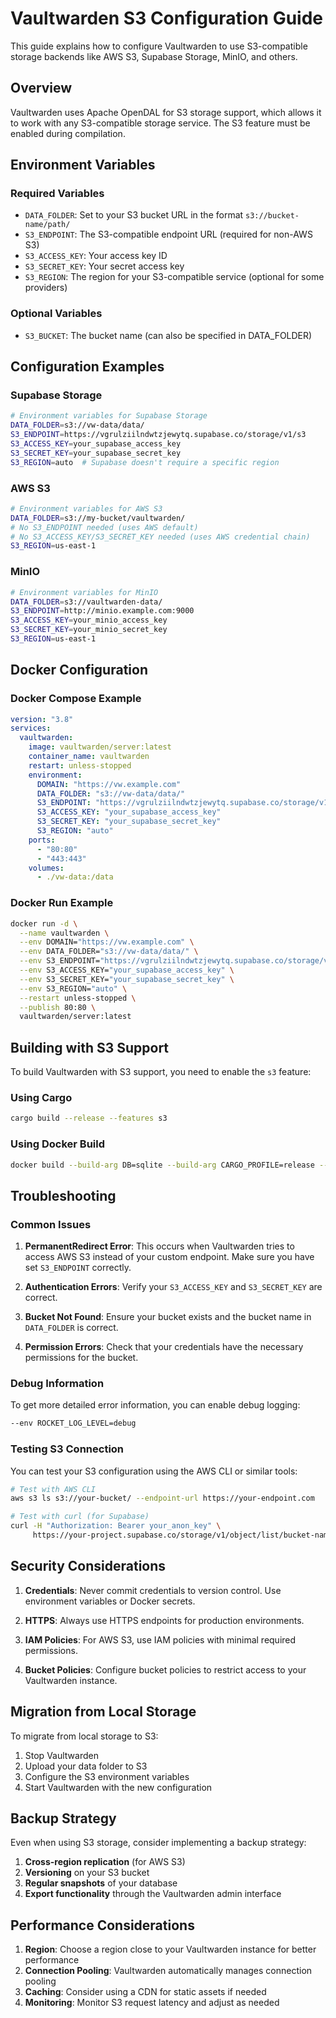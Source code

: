 # Vaultwarden S3 Configuration Guide

This guide explains how to configure Vaultwarden to use S3-compatible storage backends like AWS S3, Supabase Storage, MinIO, and others.

## Overview

Vaultwarden uses Apache OpenDAL for S3 storage support, which allows it to work with any S3-compatible storage service. The S3 feature must be enabled during compilation.

## Environment Variables

### Required Variables

- `DATA_FOLDER`: Set to your S3 bucket URL in the format `s3://bucket-name/path/`
- `S3_ENDPOINT`: The S3-compatible endpoint URL (required for non-AWS S3)
- `S3_ACCESS_KEY`: Your access key ID
- `S3_SECRET_KEY`: Your secret access key
- `S3_REGION`: The region for your S3-compatible service (optional for some providers)

### Optional Variables

- `S3_BUCKET`: The bucket name (can also be specified in DATA_FOLDER)

## Configuration Examples

### Supabase Storage

```bash
# Environment variables for Supabase Storage
DATA_FOLDER=s3://vw-data/data/
S3_ENDPOINT=https://vgrulziilndwtzjewytq.supabase.co/storage/v1/s3
S3_ACCESS_KEY=your_supabase_access_key
S3_SECRET_KEY=your_supabase_secret_key
S3_REGION=auto  # Supabase doesn't require a specific region
```

### AWS S3

```bash
# Environment variables for AWS S3
DATA_FOLDER=s3://my-bucket/vaultwarden/
# No S3_ENDPOINT needed (uses AWS default)
# No S3_ACCESS_KEY/S3_SECRET_KEY needed (uses AWS credential chain)
S3_REGION=us-east-1
```

### MinIO

```bash
# Environment variables for MinIO
DATA_FOLDER=s3://vaultwarden-data/
S3_ENDPOINT=http://minio.example.com:9000
S3_ACCESS_KEY=your_minio_access_key
S3_SECRET_KEY=your_minio_secret_key
S3_REGION=us-east-1
```

## Docker Configuration

### Docker Compose Example

```yaml
version: "3.8"
services:
  vaultwarden:
    image: vaultwarden/server:latest
    container_name: vaultwarden
    restart: unless-stopped
    environment:
      DOMAIN: "https://vw.example.com"
      DATA_FOLDER: "s3://vw-data/data/"
      S3_ENDPOINT: "https://vgrulziilndwtzjewytq.supabase.co/storage/v1/s3"
      S3_ACCESS_KEY: "your_supabase_access_key"
      S3_SECRET_KEY: "your_supabase_secret_key"
      S3_REGION: "auto"
    ports:
      - "80:80"
      - "443:443"
    volumes:
      - ./vw-data:/data
```

### Docker Run Example

```bash
docker run -d \
  --name vaultwarden \
  --env DOMAIN="https://vw.example.com" \
  --env DATA_FOLDER="s3://vw-data/data/" \
  --env S3_ENDPOINT="https://vgrulziilndwtzjewytq.supabase.co/storage/v1/s3" \
  --env S3_ACCESS_KEY="your_supabase_access_key" \
  --env S3_SECRET_KEY="your_supabase_secret_key" \
  --env S3_REGION="auto" \
  --restart unless-stopped \
  --publish 80:80 \
  vaultwarden/server:latest
```

## Building with S3 Support

To build Vaultwarden with S3 support, you need to enable the `s3` feature:

### Using Cargo

```bash
cargo build --release --features s3
```

### Using Docker Build

```bash
docker build --build-arg DB=sqlite --build-arg CARGO_PROFILE=release --build-arg FEATURES=s3 -t vaultwarden/server:latest .
```

## Troubleshooting

### Common Issues

1. **PermanentRedirect Error**: This occurs when Vaultwarden tries to access AWS S3 instead of your custom endpoint. Make sure you have set `S3_ENDPOINT` correctly.

2. **Authentication Errors**: Verify your `S3_ACCESS_KEY` and `S3_SECRET_KEY` are correct.

3. **Bucket Not Found**: Ensure your bucket exists and the bucket name in `DATA_FOLDER` is correct.

4. **Permission Errors**: Check that your credentials have the necessary permissions for the bucket.

### Debug Information

To get more detailed error information, you can enable debug logging:

```bash
--env ROCKET_LOG_LEVEL=debug
```

### Testing S3 Connection

You can test your S3 configuration using the AWS CLI or similar tools:

```bash
# Test with AWS CLI
aws s3 ls s3://your-bucket/ --endpoint-url https://your-endpoint.com

# Test with curl (for Supabase)
curl -H "Authorization: Bearer your_anon_key" \
     https://your-project.supabase.co/storage/v1/object/list/bucket-name
```

## Security Considerations

1. **Credentials**: Never commit credentials to version control. Use environment variables or Docker secrets.

2. **HTTPS**: Always use HTTPS endpoints for production environments.

3. **IAM Policies**: For AWS S3, use IAM policies with minimal required permissions.

4. **Bucket Policies**: Configure bucket policies to restrict access to your Vaultwarden instance.

## Migration from Local Storage

To migrate from local storage to S3:

1. Stop Vaultwarden
2. Upload your data folder to S3
3. Configure the S3 environment variables
4. Start Vaultwarden with the new configuration

## Backup Strategy

Even when using S3 storage, consider implementing a backup strategy:

1. **Cross-region replication** (for AWS S3)
2. **Versioning** on your S3 bucket
3. **Regular snapshots** of your database
4. **Export functionality** through the Vaultwarden admin interface

## Performance Considerations

1. **Region**: Choose a region close to your Vaultwarden instance for better performance
2. **Connection Pooling**: Vaultwarden automatically manages connection pooling
3. **Caching**: Consider using a CDN for static assets if needed
4. **Monitoring**: Monitor S3 request latency and adjust as needed
